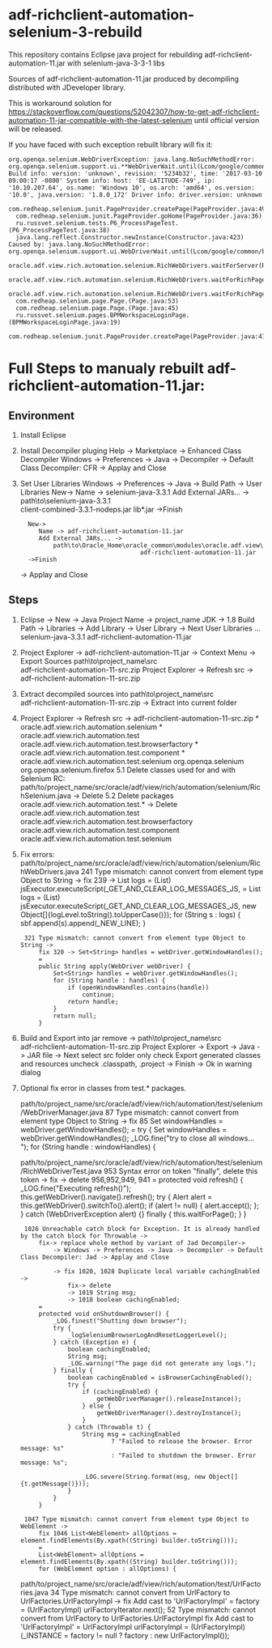# adf-richclient-automation-selenium-3-rebuild
This repository contains Eclipse java project for rebuilding adf-richclient-automation-11.jar with selenium-java-3-3-1 libs

Sources of adf-richclient-automation-11.jar produced by decompiling distributed with JDeveloper library.

This is workaround solution for https://stackoverflow.com/questions/52042307/how-to-get-adf-richclient-automation-11-jar-compatible-with-the-latest-selenium
until official version will be released.
 
If you have faced with such exception rebuilt library will fix it:
 
~~~~
org.openqa.selenium.WebDriverException: java.lang.NoSuchMethodError: org.openqa.selenium.support.ui.**WebDriverWait.until(Lcom/google/common/base/Function;)Ljava/lang/Object;** Build info: version: 'unknown', revision: '5234b32', time: '2017-03-10 09:00:17 -0800' System info: host: 'EE-LATITUDE-749', ip: '10.10.207.64', os.name: 'Windows 10', os.arch: 'amd64', os.version: '10.0', java.version: '1.8.0_172' Driver info: driver.version: unknown
  com.redheap.selenium.junit.PageProvider.createPage(PageProvider.java:49)
  com.redheap.selenium.junit.PageProvider.goHome(PageProvider.java:36)
  ru.russvet.selenium.tests.P6_ProcessPageTest.(P6_ProcessPageTest.java:38)
  java.lang.reflect.Constructor.newInstance(Constructor.java:423)
Caused by: java.lang.NoSuchMethodError: org.openqa.selenium.support.ui.WebDriverWait.until(Lcom/google/common/base/Function;)Ljava/lang/Object;
  oracle.adf.view.rich.automation.selenium.RichWebDrivers.waitForServer(RichWebDrivers.java:112)
  oracle.adf.view.rich.automation.selenium.RichWebDrivers.waitForRichPageToLoad(RichWebDrivers.java:175)
  oracle.adf.view.rich.automation.selenium.RichWebDrivers.waitForRichPageToLoad(RichWebDrivers.java:158)
  com.redheap.selenium.page.Page.(Page.java:53)
  com.redheap.selenium.page.Page.(Page.java:45)
  ru.russvet.selenium.pages.BPMWorkspaceLoginPage.(BPMWorkspaceLoginPage.java:19)
  com.redheap.selenium.junit.PageProvider.createPage(PageProvider.java:47)
~~~~

# Full Steps to manualy rebuilt adf-richclient-automation-11.jar:

## Environment
1. Install Eclipse
2. Install Decompiler pluging
	Help -> Marketplace -> Enhanced Class Decompiler
	Windows -> Preferences -> Java -> Decompiler -> Default Class Decompiler: CFR -> Applay and Close	
3. Set User Libraries
	Windows -> Preferences -> Java -> Build Path -> User Libraries
		 New->
			Name -> selenium-java-3.3.1
			Add External JARs... ->
				path\to\selenium-java-3.3.1\
					client-combined-3.3.1-nodeps.jar
					lib\*.jar
		 ->Finish
		 
		 New->
			Name -> adf-richclient-automation-11.jar
			Add External JARs... ->
				path\to\Oracle_Home\oracle_common\modules\oracle.adf.view\
										adf-richclient-automation-11.jar
		 ->Finish
	 -> Applay and Close

## Steps	
1. Eclipse -> New -> Java Project
	Name -> project_name
	JDK -> 1.8
	Build Path -> Libraries ->	Add Library ->
									User Library -> Next
										User Libraries ...
											selenium-java-3.3.1
											adf-richclient-automation-11.jar

2. Project Explorer -> adf-richclient-automation-11.jar -> Context Menu -> Export Sources
	path\to\project_name\src\
		adf-richclient-automation-11-src.zip
	Project Explorer -> Refresh
		src -> adf-richclient-automation-11-src.zip
3. Extract decompiled sources into path\to\project_name\src\
		adf-richclient-automation-11-src.zip -> Extract into current folder
4. Project Explorer -> Refresh
		src -> adf-richclient-automation-11-src.zip
				* oracle.adf.view.rich.automation.selenium
				* oracle.adf.view.rich.automation.test
				oracle.adf.view.rich.automation.test.browserfactory
				* oracle.adf.view.rich.automation.test.component
				* oracle.adf.view.rich.automation.test.selenium
				org.openqa.selenium
				org.openqa.selenium.firefox
5.1 Delete classes used for and with Selenium RC: 	
		path/to/project_name/src/oracle/adf/view/rich/automation/selenium/RichSelenium.java -> Delete
5.2 Delete packages oracle.adf.view.rich.automation.test.* -> Delete
			oracle.adf.view.rich.automation.test
			oracle.adf.view.rich.automation.test.browserfactory
			oracle.adf.view.rich.automation.test.component
			oracle.adf.view.rich.automation.test.selenium

6. Fix errors:
	path/to/project_name/src/oracle/adf/view/rich/automation/selenium/RichWebDrivers.java
		241 Type mismatch: cannot convert from element type Object to String -> 
			fix 239 -> List<String> logs = (List) jsExecutor.executeScript(_GET_AND_CLEAR_LOG_MESSAGES_JS,
			= 
			List<String> logs = (List) jsExecutor.executeScript(_GET_AND_CLEAR_LOG_MESSAGES_JS,
					new Object[]{logLevel.toString().toUpperCase()});
			for (String s : logs) {
				sbf.append(s).append(_NEW_LINE);
			}
		
		321 Type mismatch: cannot convert from element type Object to String ->
			fix 320 -> Set<String> handles = webDriver.getWindowHandles();
			=
			public String apply(WebDriver webDriver) {
				Set<String> handles = webDriver.getWindowHandles();
				for (String handle : handles) {
					if (openWindowHandles.contains(handle))
						continue;
					return handle;
				}
				return null;
			}

7. Build and Export into jar
	remove ->	path\to\project_name\src\
		adf-richclient-automation-11-src.zip
	Project Explorer -> Export -> Java -> JAR file -> Next
		select src folder only
		check Export generated classes and resources
		uncheck .classpath, .project
			-> Finish -> Ok in warning dialog  


8. Optional fix error in classes from test.* packages.

	path/to/project_name/src/oracle/adf/view/rich/automation/test/selenium/WebDriverManager.java
		87 Type mismatch: cannot convert from element type Object to String ->
			fix 85 Set<String> windowHandles = webDriver.getWindowHandles();
			=
			try {
				Set<String> windowHandles = webDriver.getWindowHandles();
				_LOG.fine("try to close all windows... ");
				for (String handle : windowHandles) {	
				
	path/to/project_name/src/oracle/adf/view/rich/automation/test/selenium/RichWebDriverTest.java
		953 Syntax error on token "finally", delete this token ->
			fix -> delete  956,952,949, 941
			=
			protected void refresh() {
				_LOG.fine("Executing refresh()");
				this.getWebDriver().navigate().refresh();
				try {
					Alert alert = this.getWebDriver().switchTo().alert();
					if (alert != null) {
						alert.accept();
					};
				}
				catch (WebDriverException alert) {}
				finally {
					this.waitForPage();
				}
			}

		1026 Unreachable catch block for Exception. It is already handled by the catch block for Throwable ->
			fix-> replace whole method by variant of Jad Decompiler-> 
				-> Windows -> Preferences -> Java -> Decompiler -> Default Class Decompiler: Jad -> Applay and Close
				
				-> fix 1020, 1028 Duplicate local variable cachingEnabled ->
					fix-> delete
					-> 1019 String msg;
					-> 1018 boolean cachingEnabled;
			=
			protected void onShutdownBrowser() {
				_LOG.finest("Shutting down browser");
				try {
					_logSeleniumBrowserLogAndResetLoggerLevel();
				} catch (Exception e) {
					boolean cachingEnabled;
					String msg;
					_LOG.warning("The page did not generate any logs.");
				} finally {
					boolean cachingEnabled = isBrowserCachingEnabled();
					try {
						if (cachingEnabled) {
							getWebDriverManager().releaseInstance();
						} else {
							getWebDriverManager().destroyInstance();
						}
					} catch (Throwable t) {
						String msg = cachingEnabled
								? "Failed to release the browser. Error message: %s"
								: "Failed to shutdown the browser. Error message: %s";

						_LOG.severe(String.format(msg, new Object[]{t.getMessage()}));
					}
				}
			}
			
		1047 Type mismatch: cannot convert from element type Object to WebElement ->
			fix 1046 List<WebElement> allOptions = element.findElements(By.xpath((String) builder.toString()));
			=
			List<WebElement> allOptions = element.findElements(By.xpath((String) builder.toString()));
			for (WebElement option : allOptions) {
				
	path/to/project_name/src/oracle/adf/view/rich/automation/test/UrlFactories.java
		34 Type mismatch: cannot convert from UrlFactory to UrlFactories.UrlFactoryImpl ->
			fix Add cast to 'UrlFactoryImpl'
			=
			factory = (UrlFactoryImpl) urlFactoryIterator.next();
		52 Type mismatch: cannot convert from UrlFactory to UrlFactories.UrlFactoryImpl
			fix Add cast to 'UrlFactoryImpl'
			=
			UrlFactoryImpl urlFactoryImpl = (UrlFactoryImpl) (_INSTANCE = factory != null ? factory : new UrlFactoryImpl());			